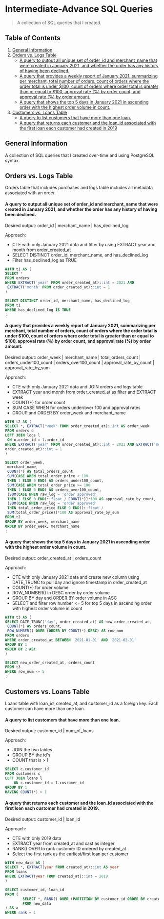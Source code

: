 # Intermediate-Advance SQL Queries
> A collection of SQL queries that I created.

Table of Contents
---
1. [General Information](#general-information)
2. [Orders vs. Logs Table](#)
    * [A query to output all unique set of order_id and merchant_name that were created in January 2021, and whether the order has any history of having been declined.](#write-a-query-to-output-all-unique-set-of-order_id-and-merchant_name-that-were-created-in-january-2021-and-whether-the-order-has-any-history-of-having-been-declined)
    * [A query that provides a weekly report of January 2021, summarizing per merchant, total number of orders, count of orders where the order total is under $100, count of orders where order total is greater than or equal to $100, approval rate (%) by order count, and approval rate (%) by order amount.](#write-a-query-that-provides-a-weekly-report-of-january-2021-summarizing-per-merchant-total-number-of-orders-count-of-orders-where-the-order-total-is-under-100-count-of-orders-where-order-total-is-greater-than-or-equal-to-100-approval-rate--by-order-count-and-approval-rate--by-order-amount)
    * [A query that shows the top 5 days in January 2021 in ascending order with the highest order volume in count.](#write-a-query-that-shows-the-top-5-days-in-january-2021-in-ascending-order-with-the-highest-order-volume-in-count)
3. [Customers vs. Loans Table](#)
    * [A query to list customers that have more than one loan.](#)
    * [A query that returns each customer and the loan_id associated with the first loan each customer had created in 2019](#)


General Information
---
A collection of SQL queries that I created over-time and using PostgreSQL syntax.


Orders vs. Logs Table
---
Orders table that includes purchases and logs table includes all metadata associated with an order. 

#### A query to output all unique set of order_id and merchant_name that were created in January 2021, and whether the order has any history of having been declined.

Desired output: order_id | merchant_name | has_declined_log

Approach:
* CTE with only January 2021 data and filter by using EXTRACT year and month from order_created_at
* SELECT DISTINCT order_id, merchant_name, and has_declined_log 
* Filter has_declined_log as TRUE 

```sql
WITH t1 AS ( 
SELECT * 
FROM orders 
WHERE EXTRACT('year' FROM order_created_at)::int = 2021 AND 
 EXTRACT('month' FROM order_created_at)::int = 1 
) 

SELECT DISTINCT order_id, merchant_name, has_declined_log 
FROM t1 
WHERE has_declined_log IS TRUE 
; 
```

#### A query that provides a weekly report of January 2021, summarizing per merchant, total number of orders, count of orders where the order total is under $100, count of orders where order total is greater than or equal to $100, approval rate (%) by order count, and approval rate (%) by order amount.

Desired output: order_week | merchant_name | total_orders_count | orders_under100_count | orders_over100_count | approval_rate_by_count | approval_rate_by_sum

Approach:
* CTE with only January 2021 data and JOIN orders and logs table 
* EXTRACT year and month from order_created_at as filter and EXTRACT week 
* COUNT(*) for order count 
* SUM CASE WHEN for orders under/over 100 and approval rates 
* GROUP and ORDER BY order_week and merchant_name

```sql
WITH t2 AS ( 
SELECT *, EXTRACT('week' FROM order_created_at)::int AS order_week 
FROM orders o 
LEFT JOIN logs l 
 ON o.order_id = l.order_id 
WHERE EXTRACT('year' FROM order_created_at)::int = 2021 AND EXTRACT('month' FROM 
order_created_at)::int = 1 
) 

SELECT order_week, 
 merchant_name, 
 COUNT(*) AS total_orders_count, 
 SUM(CASE WHEN total_order_price < 100 
 THEN 1 ELSE 0 END) AS orders_under100_count, 
 SUM(CASE WHEN total_order_price >= 100 
 THEN 1 ELSE 0 END) AS orders_over100_count, 
 (SUM(CASE WHEN raw_log = 'order approved' 
 THEN 1 ELSE 0 END)::float / COUNT(*))*100 AS approval_rate_by_count, 
 (SUM(CASE WHEN raw_log = 'order approved' 
 THEN total_order_price ELSE 0 END))::float / 
 SUM(total_order_price))*100 AS approval_rate_by_sum 
FROM t2 
GROUP BY order_week, merchant_name 
ORDER BY order_week, merchant_name 
;
```

#### A query that shows the top 5 days in January 2021 in ascending order with the highest order volume in count.

Desired output: order_created_at | orders_count

Approach:
* CTE with only January 2021 data and create new column using DATE_TRUNC to pull day and ignore timestamp in order_created_at
* COUNT(*) for order volume 
* ROW_NUMBER() in DESC order by order volume 
* GROUP BY day and ORDER BY order volume in ASC 
* SELECT and filter row number <= 5 for top 5 days in ascending order with highest order volume in count

```sql
WITH t3 AS ( 
SELECT DATE_TRUNC('day', order_created_at) AS new_order_created_at, 
 COUNT(*) AS orders_count, 
 ROW_NUMBER() OVER (ORDER BY COUNT(*) DESC) AS row_num 
FROM orders 
WHERE order_created_at BETWEEN '2021-01-01' AND '2021-02-01' 
GROUP BY 1 
ORDER BY 2 ASC 
) 

SELECT new_order_created_at, orders_count 
FROM t3 
WHERE row_num <= 5 
;
```

Customers vs. Loans Table
---
Loans table with loan_id, created_at, and customer_id as a foreign key. Each customer can have more than one loan.

#### A query to list customers that have more than one loan.

Desired output: customer_id | num_of_loans

Approach:
* JOIN the two tables
* GROUP BY the id's
* COUNT that is > 1

```sql
SELECT c.customer_id
FROM customers c
LEFT JOIN loans l
	ON c.customer_id = l.customer_id
GROUP BY 1
HAVING COUNT(*) > 1
```

#### A query that returns each customer and the loan_id associated with the first loan each customer had created in 2019.

Desired output: customer_id | loan_id

Approach:
* CTE with only 2019 data
* EXTRACT year from created_at and cast as integer
* RANK() OVER to rank customer ID ordered by created_at
* Select the first rank as the earliest/first loan per customer

```sql
WITH new_data AS (
SELECT *, EXTRACT(year FROM created_at)::int AS year
FROM loans
WHERE EXTRACT(year FROM created_at)::int = 2019
)

SELECT customer_id, loan_id
FROM (
		SELECT *, RANK() OVER (PARTITION BY customer_id ORDER BY created_at ASC) AS rank
		FROM new_data
) AS a
WHERE rank = 1
```